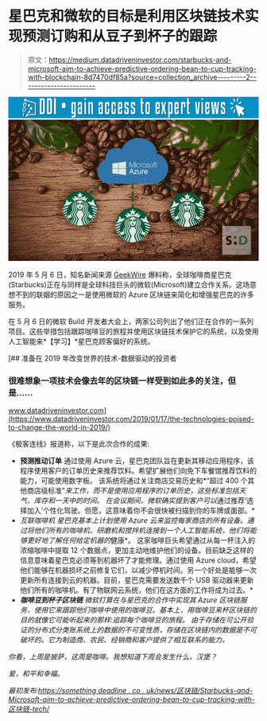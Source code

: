 # 星巴克和微软的目标是利用区块链技术实现预测订购和从豆子到杯子的跟踪

> 原文：<https://medium.datadriveninvestor.com/starbucks-and-microsoft-aim-to-achieve-predictive-ordering-bean-to-cup-tracking-with-blockchain-8d7470df85a?source=collection_archive---------2----------------------->

[![](img/e7b5cbfea2da17d90a6f84c15b86ef9d.png)](http://www.track.datadriveninvestor.com/1B9E)![](img/f6ce53781dba97a6deea64c9aa9ad071.png)

2019 年 5 月 6 日，知名新闻来源 [GeekWire](https://www.geekwire.com/2019/microsoft-teams-starbucks-predictive-drive-thru-ordering-bean-cup-blockchain/) 爆料称，全球咖啡商星巴克(Starbucks)正在与同样是全球科技巨头的微软(Microsoft)建立合作关系。这场意想不到的联姻的原因之一是使用微软的 Azure 区块链来简化和增强星巴克的许多服务。

在 5 月 6 日的微软 Build 开发者大会上，两家公司列出了他们正在合作的一系列项目。这些举措包括跟踪咖啡豆的旅程并使用区块链技术保护它的系统，以及使用人工智能来*【学习】*星巴克顾客偏好的系统。

[](https://www.datadriveninvestor.com/2019/01/17/the-technologies-poised-to-change-the-world-in-2019/) [## 准备在 2019 年改变世界的技术-数据驱动的投资者

### 很难想象一项技术会像去年的区块链一样受到如此多的关注，但是……

www.datadriveninvestor.com](https://www.datadriveninvestor.com/2019/01/17/the-technologies-poised-to-change-the-world-in-2019/) 

《极客连线》报道称，以下是此次合作的成果:

*   **预测推动订单**
    通过使用 Azure 云，星巴克团队旨在更新其移动应用程序，该程序使用客户的订单历史来推荐饮料。希望扩展他们向免下车餐馆推荐饮料的能力，可能使用数字板。
    该系统将通过关注商店交易历史和*“超过 400 个其他商店级标准”*来工作，而不是使用应用程序的订单历史，这些标准包括天气、库存和一天中的时间。
    在会议期间，微软确实提到客户可以*通过推荐‘选择加入’个性化驾驶。但愿，这意味着你不会很快被扫描到你的车牌或面部。*
*   *互联咖啡机
    星巴克基本上计划使用 Azure 云来监控每家商店的所有设备。通过将他们所有的咖啡机、研磨机和搅拌机连接到一个人工智能系统，他们将能够更好地了解任何给定机器的*健康*。
    这家咖啡巨头希望通过从每一杯注入的浓缩咖啡中提取 12 个数据点，更加主动地维护他们的设备。目前缺乏这样的信息意味着星巴克必须等到机器坏了才能修理。通过使用 Azure cloud，希望他们能够在机器损坏之前修复它们，以减少停机时间。另一个好处是能够一次更新所有连接到云的机器。目前，星巴克需要发送数千个 USB 驱动器来更新他们所有的咖啡机。有了物联网云系统，他们在这方面的工作将成为过去。*
*   ***咖啡豆到杯子区块链**
    微软打算在与星巴克的合作中实现其 Azure 区块链服务，使用它来跟踪他们咖啡中使用的咖啡豆。基本上，用咖啡豆来杯区块链的目的就像它可能听起来的那样:追踪每个咖啡豆的旅程。
    由于存储在可公开验证的分布式分类账系统上的数据的不可变性质，存储在区块链内的数据是不可破坏的。它为制造商、农民、经销商和客户提供了相互联系的能力。*

*你看，上周是披萨，这周是咖啡。我想知道下周会发生什么。汉堡？*

*爱，和平和幸福。*

*最初发布:[*https://something deadline . co . uk/news/区块链/Starbucks-and-Microsoft-aim-to-achieve-predictive-ordering-bean-to-cup-tracking-with-区块链-tech/*](https://somethingdecent.co.uk/news/blockchain/starbucks-and-microsoft-aim-to-achieve-predictive-ordering-bean-to-cup-tracking-with-blockchain-tech/)*